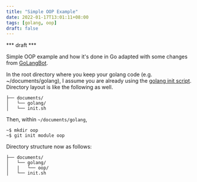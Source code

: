 ```yaml
---
title: "Simple OOP Example"
date: 2022-01-17T13:01:11+08:00
tags: [golang, oop]
draft: false
---
```


*** draft ***

Simple OOP example and how it's done in Go adapted with some changes from [GoLangBot](https://golangbot.com/structs-instead-of-classes/).

In the root directory where you keep your golang code (e.g. ~/documents/golang), I assume you are already using the [golang init script](https://ismael.casimpan.com/quicktasks-golang/suggested-init-script-before-coding-in-golang/).
Directory layout is like the following as well.

```
├── documents/
│   └── golang/
│   └── init.sh
```

Then, within `~/documents/golang`, 
```
~$ mkdir oop
~$ git init module oop
```

Directory structure now as follows:
```
├── documents/
│   └── golang/
│   |   └── oop/
│   └── init.sh
```
